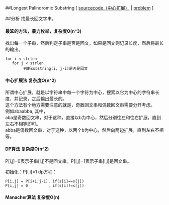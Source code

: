
##Longest Palindromic Substring [ [sourcecode（中心扩展）](../src//LongestPalindromicSubstring.cpp) | [problem](https://oj.leetcode.com/problems//longest-palindromic-substring/) ]

##分析
找最长回文字串。

#### 最笨的方法，暴力枚举，复杂度O(n^3)
找出每一个子串，然后判定子串是否是回文，如果是回文则记录长度，然后将最长的输出。

```
for i < strlen	
   for j < strlen	
		判断substring(i, j-i)是否是回文
```
#### 中心扩展法 复杂度O(n^2)
所谓中心扩展，就是以字符串中每一个字符为中心，搜索以它为中心的字符串长度，并记录，之后输出最长的。		
这个方法有个地方需要注意的就是，奇数回文串和偶数回文串需要分开考虑。     	
例如abaabba, 其中，    
aba是奇数回文串，对于这种，直接以b为中心，然后分别往左和往右扩展，直到左右不相等即可。    
abba是偶数回文串，对于这种，以两个b为中心，然后向两边扩展，直到左右不相等。

#### DP算法 复杂度O(n^2)
P[i,j]=0表示子串[i,j]不是回文串。P[i,j]=1表示子串[i,j]是回文串。     

初始化：P[i,i]=1
dp方程：       

	P[i,j] = P[i+1,j-1], if(s[i]==s[j])
	P[i,j] = 0         , if(s[i]!=s[j])


#### Manacher算法 复杂度O(n)



		


